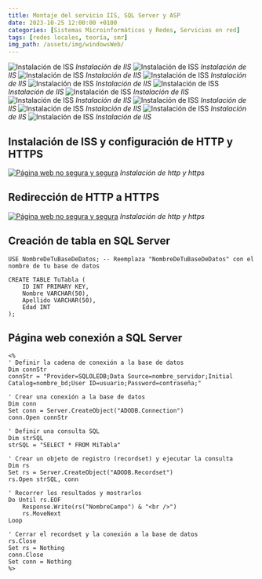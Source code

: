 ```yaml
---
title: Montaje del servicio IIS, SQL Server y ASP
date: 2023-10-25 12:00:00 +0100
categories: [Sistemas Microinformáticos y Redes, Servicios en red]
tags: [redes locales, teoría, smr]
img_path: /assets/img/windowsWeb/   
---
```


![Instalación de ISS](1.png)
_Instalación de IIS_
![Instalación de ISS](2.png)
_Instalación de IIS_
![Instalación de ISS](3.png)
_Instalación de IIS_
![Instalación de ISS](4.png)
_Instalación de IIS_
![Instalación de ISS](5.png)
_Instalación de IIS_
![Instalación de ISS](6.png)
_Instalación de IIS_
![Instalación de ISS](7.png)
_Instalación de IIS_
![Instalación de ISS](8.png)
_Instalación de IIS_
![Instalación de ISS](9.png)
_Instalación de IIS_
![Instalación de ISS](10.png)
_Instalación de IIS_
![Instalación de ISS](11.png)
_Instalación de IIS_
![Instalación de ISS](12.png)
_Instalación de IIS_

## Instalación de ISS y configuración de HTTP y HTTPS
[![Página web no segura y segura](1.png)](https://youtu.be/_7x04US5mV8 "Instalación de ISS y configuración de HTTP y HTTPS")
_Instalación de http y https_

## Redirección de HTTP a HTTPS
[![Página web no segura y segura](1.png)](https://youtu.be/wu_6GzTVsY4 "Redirección de HTTP a HTTPS")
_Instalación de http y https_




## Creación de tabla en SQL Server

```
USE NombreDeTuBaseDeDatos; -- Reemplaza "NombreDeTuBaseDeDatos" con el nombre de tu base de datos

CREATE TABLE TuTabla (
    ID INT PRIMARY KEY,
    Nombre VARCHAR(50),
    Apellido VARCHAR(50),
    Edad INT
);
```


## Página web conexión a SQL Server

```
<%
' Definir la cadena de conexión a la base de datos
Dim connStr
connStr = "Provider=SQLOLEDB;Data Source=nombre_servidor;Initial Catalog=nombre_bd;User ID=usuario;Password=contraseña;"

' Crear una conexión a la base de datos
Dim conn
Set conn = Server.CreateObject("ADODB.Connection")
conn.Open connStr

' Definir una consulta SQL
Dim strSQL
strSQL = "SELECT * FROM MiTabla"

' Crear un objeto de registro (recordset) y ejecutar la consulta
Dim rs
Set rs = Server.CreateObject("ADODB.Recordset")
rs.Open strSQL, conn

' Recorrer los resultados y mostrarlos
Do Until rs.EOF
    Response.Write(rs("NombreCampo") & "<br />")
    rs.MoveNext
Loop

' Cerrar el recordset y la conexión a la base de datos
rs.Close
Set rs = Nothing
conn.Close
Set conn = Nothing
%>
```